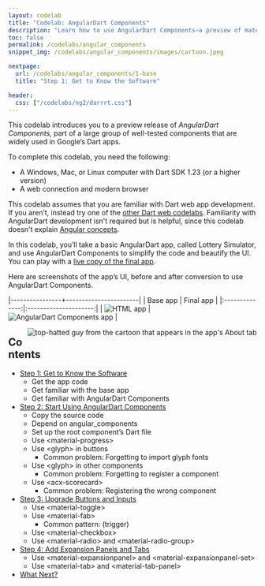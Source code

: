 ```yaml
---
layout: codelab
title: "Codelab: AngularDart Components"
description: "Learn how to use AngularDart Components—a preview of material design components that are widely used in Google's Dart apps."
toc: false
permalink: /codelabs/angular_components
snippet_img: /codelabs/angular_components/images/cartoon.jpeg

nextpage:
  url: /codelabs/angular_components/1-base
  title: "Step 1: Get to Know the Software"

header:
  css: ["/codelabs/ng2/darrrt.css"]
---
```


This codelab introduces you to a preview release of *AngularDart Components*,
part of a large group of well-tested components that are widely used in
Google’s Dart apps.

To complete this codelab, you need the following:

*   A Windows, Mac, or Linux computer with Dart SDK 1.23 (or a higher version)
*   A web connection and modern browser

This codelab assumes that you are familiar with Dart web app development.
If you aren’t, instead try one of the 
[other Dart web codelabs](/codelabs).
Familiarity with AngularDart development isn't required but is helpful, since
this codelab doesn't explain
[Angular concepts](/angular/guide/architecture.html).

In this codelab, you’ll take a basic AngularDart app, called Lottery Simulator,
and use AngularDart Components to simplify the code and beautify the UI.
You can play with a
[live copy of the final app](https://filiph.github.io/components_codelab/).

Here are screenshots of the app’s UI, before and after conversion to
use AngularDart Components.

|----------------+-----------------------|
| Base app       | Final app             |
|:--------------:|:---------------------:|
| ![HTML app](/codelabs/angular_components/images/app-base.png) | ![AngularDart Components app](/codelabs/angular_components/images/app-final.png) |

<img src="/codelabs/angular_components/images/cartoon-guy.png"
    alt="top-hatted guy from the cartoon that appears in the app's About tab"
    align="right">

## Contents

* [Step 1: Get to Know the Software](/codelabs/angular_components/1-base)
  * Get the app code
  * Get familiar with the base app
  * Get familiar with AngularDart Components
* [Step 2: Start Using AngularDart Components](/codelabs/angular_components/2-easystart)
  * Copy the source code
  * Depend on angular_components
  * Set up the root component’s Dart file
  * Use \<material-progress>
  * Use \<glyph> in buttons
    * <i class="fa fa-exclamation-circle"> </i> Common problem: Forgetting to import glyph fonts
  * Use \<glyph> in other components
    * <i class="fa fa-exclamation-circle"> </i> Common problem: Forgetting to register a component
  * Use \<acx-scorecard>
    * <i class="fa fa-exclamation-circle"> </i> Common problem: Registering the wrong component
* [Step 3: Upgrade Buttons and Inputs](/codelabs/angular_components/3-usebuttons)
  * Use \<material-toggle>
  * Use \<material-fab>
    * <i class="fa fa-exclamation-circle"> </i> Common pattern: (trigger)
  * Use \<material-checkbox>
  * Use \<material-radio> and \<material-radio-group>
* [Step 4: Add Expansion Panels and Tabs](/codelabs/angular_components/4-final)
  * Use \<material-expansionpanel> and \<material-expansionpanel-set>
  * Use \<material-tab> and \<material-tab-panel>
* [What Next?](/codelabs/angular_components/what-next)
